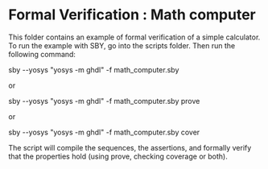 Formal Verification : Math computer
===================================

This folder contains an example of formal verification of a simple calculator.
To run the example with SBY, go into the
scripts folder. Then run the following command:

sby --yosys "yosys -m ghdl" -f math_computer.sby

or

sby --yosys "yosys -m ghdl" -f math_computer.sby prove

or

sby --yosys "yosys -m ghdl" -f math_computer.sby cover


The script will compile the sequences, the assertions, and
formally verify that the properties hold (using prove, checking coverage or both).
